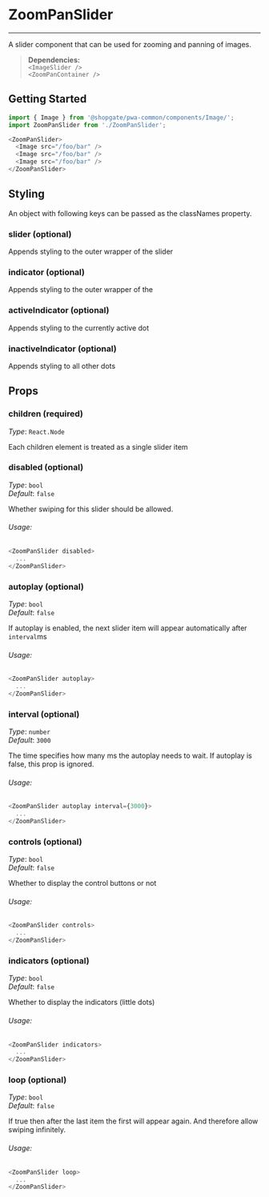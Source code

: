 # ZoomPanSlider
---

A slider component that can be used for zooming and panning of images.

> **Dependencies:**  
>`<ImageSlider />`  
>`<ZoomPanContainer />`  

## Getting Started

```js
import { Image } from '@shopgate/pwa-common/components/Image/';
import ZoomPanSlider from './ZoomPanSlider';

<ZoomPanSlider>
  <Image src="/foo/bar" />
  <Image src="/foo/bar" />
  <Image src="/foo/bar" />
</ZoomPanSlider>
```

## Styling

An object with following keys can be passed as the classNames property.

### slider (optional)
Appends styling to the outer wrapper of the slider

### indicator (optional)
Appends styling to the outer wrapper of the

### activeIndicator (optional)
Appends styling to the currently active dot

### inactiveIndicator (optional)
Appends styling to all other dots

## Props

### children (required)

_Type_: `React.Node`  

Each children element is treated as a single slider item

### disabled (optional)

_Type_: `bool`  
_Default_: `false`  

Whether swiping for this slider should be allowed.

###### Usage:

```js
<ZoomPanSlider disabled>
  ...
</ZoomPanSlider>
```
### autoplay (optional)

_Type_: `bool`  
_Default_: `false`  

If autoplay is enabled, the next slider item will appear automatically after `interval`ms

###### Usage:

```js
<ZoomPanSlider autoplay>
  ...
</ZoomPanSlider>
```

### interval (optional)

_Type_: `number`  
_Default_: `3000`  

The time specifies how many ms the autoplay needs to wait.
If autoplay is false, this prop is ignored.

###### Usage:

```js
<ZoomPanSlider autoplay interval={3000}>
  ...
</ZoomPanSlider>
```
### controls (optional)

_Type_: `bool`  
_Default_: `false`  

Whether to display the control buttons or not

###### Usage:

```js
<ZoomPanSlider controls>
  ...
</ZoomPanSlider>
```

### indicators (optional)

_Type_: `bool`  
_Default_: `false`  

Whether to display the indicators (little dots)

###### Usage:

```js
<ZoomPanSlider indicators>
  ...
</ZoomPanSlider>
```

### loop (optional)

_Type_: `bool`  
_Default_: `false`  

If true then after the last item the first will appear again.
And therefore allow swiping infinitely.

###### Usage:

```js
<ZoomPanSlider loop>
  ...
</ZoomPanSlider>
```
